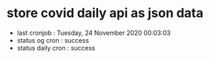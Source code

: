 # store covid daily api as json data

- last cronjob : Tuesday, 24 November 2020 00:03:03
- status og cron : success
- status daily cron : success
      
      